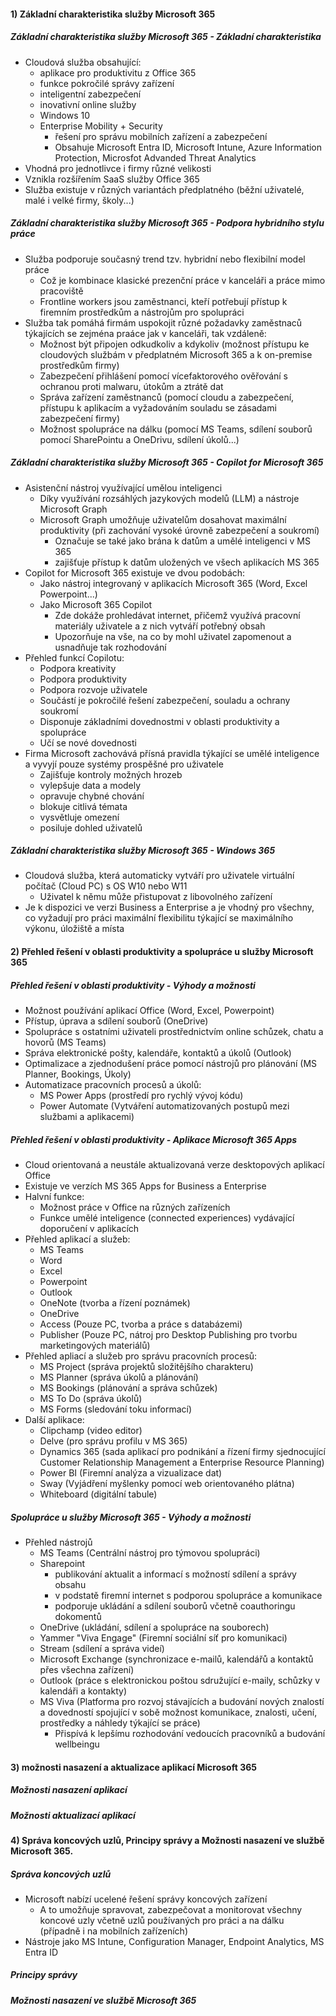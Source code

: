 #### 1) Základní charakteristika služby Microsoft 365

##### Základní charakteristika služby Microsoft 365 - Základní charakteristika
- Cloudová služba obsahující:
	- aplikace pro produktivitu z Office 365
	- funkce pokročilé správy zařízení
	- inteligentní zabezpečení
	- inovativní online služby
	- Windows 10
	- Enterprise Mobility + Security
		- řešení pro správu mobilních zařízení a zabezpečení
		- Obsahuje Microsoft Entra ID, Microsoft Intune, Azure Information Protection, Microsfot Advanded Threat Analytics
- Vhodná pro jednotlivce i firmy různé velikosti
- Vznikla rozšířením SaaS služby Office 365
- Služba existuje v různých variantách předplatného (běžní uživatelé, malé i velké firmy, školy...)

##### Základní charakteristika služby Microsoft 365 - Podpora hybridního stylu práce
- Služba podporuje současný trend tzv. hybridní nebo flexibilní model práce
	- Což je kombinace klasické prezenční práce v kanceláři a práce mimo pracoviště
	- Frontline workers jsou zaměstnanci, kteří potřebují přístup k firemním prostředkům a nástrojům pro spolupráci 
- Služba tak pomáhá firmám uspokojit různé požadavky zaměstnaců týkajících se zejména praáce jak v kanceláři, tak vzdáleně:
	- Možnost být připojen odkudkoliv a kdykoliv (možnost přístupu ke cloudových službám v předplatném Microsoft 365 a k on-premise prostředkům firmy)
	- Zabezpečení přihlášení pomocí vícefaktorového ověřování s ochranou proti malwaru, útokům a ztrátě dat
	- Správa zařízení zaměstnanců (pomocí cloudu a zabezpečení, přístupu k aplikacím a vyžadováním souladu se zásadami zabezpečení firmy) 
	- Možnost spolupráce na dálku (pomocí MS Teams, sdílení souborů pomocí SharePointu a OneDrivu, sdílení úkolů...)

##### Základní charakteristika služby Microsoft 365 - Copilot for Microsoft 365
- Asistenční nástroj využívající umělou inteligenci
	- Díky využívání rozsáhlých jazykových modelů (LLM) a nástroje Microsoft Graph
	- Microsoft Graph umožňuje uživatelům dosahovat maximální produktivity (při zachování vysoké úrovně zabezpečení a soukromí)
		- Označuje se také jako brána k datům a umělé inteligenci v MS 365
		- zajišťuje přístup k datům uložených ve všech aplikacích MS 365
- Copilot for Microsoft 365 existuje ve dvou podobách:
	- Jako nástroj integrovaný v aplikacích Microsoft 365 (Word, Excel Powerpoint...)
	- Jako Microsoft 365 Copilot
		- Zde dokáže prohledávat internet, přičemž využívá pracovní materiály uživatele a z nich vytváří potřebný obsah
		- Upozorňuje na vše, na co by mohl uživatel zapomenout a usnadňuje tak rozhodování
- Přehled funkcí Copilotu:
	- Podpora kreativity
	- Podpora produktivity
	- Podpora rozvoje uživatele
	- Součástí je pokročilé řešení zabezpečení, souladu a ochrany soukromí
	- Disponuje základními dovednostmi v oblasti produktivity a spolupráce
	- Učí se nové dovednosti
- Firma Microsoft zachovává přísná pravidla týkající se umělé inteligence a vyvyjí pouze systémy prospěšné pro uživatele
	- Zajišťuje kontroly možných hrozeb
	- vylepšuje data a modely
	- opravuje chybné chování
	- blokuje citlivá témata
	- vysvětluje omezení
	- posiluje dohled uživatelů

##### Základní charakteristika služby Microsoft 365 - Windows 365
- Cloudová služba, která automaticky vytváří pro uživatele virtuální počítač (Cloud PC) s OS W10 nebo W11
	- Uživatel k němu může přistupovat z libovolného zařízení
- Je k dispozici ve verzi Business a Enterprise a je vhodný pro všechny, co vyžadují pro práci maximální flexibilitu týkající se maximálního výkonu, úložiště a místa
#### 2) Přehled řešení v oblasti produktivity a spolupráce u služby Microsoft 365

##### Přehled řešení v oblasti produktivity - Výhody a možnosti
- Možnost používání aplikací Office (Word, Excel, Powerpoint)
- Přístup, úprava a sdílení souborů (OneDrive)
- Spolupráce s ostatními uživateli prostřednictvím online schůzek, chatu a hovorů (MS Teams)
- Správa elektronické pošty, kalendáře, kontaktů a úkolů (Outlook)
- Optimalizace a zjednodušení práce pomocí nástrojů pro plánování (MS Planner, Bookings, Úkoly)
- Automatizace pracovních procesů a úkolů:
	- MS Power Apps (prostředí pro rychlý vývoj kódu)
	- Power Automate (Vytváření automatizovaných postupů mezi službami a aplikacemi)

##### Přehled řešení v oblasti produktivity - Aplikace Microsoft 365 Apps
- Cloud orientovaná a neustále aktualizovaná verze desktopových aplikací Office
- Existuje ve verzích MS 365 Apps for Business a Enterprise
- Halvní funkce:
	- Možnost práce v Office na různých zařízeních
	- Funkce umělé inteligence (connected experiences) vydávající doporučení v aplikacích
- Přehled aplikací a služeb:
	- MS Teams
	- Word
	- Excel
	- Powerpoint
	- Outlook
	- OneNote (tvorba a řízení poznámek)
	- OneDrive
	- Access (Pouze PC, tvorba a práce s databázemi)
	- Publisher (Pouze PC, nátroj pro Desktop Publishing pro tvorbu marketingových materiálů)
- Přehled apliací a služeb pro správu pracovních procesů:
	- MS Project (správa projektů složitějšího charakteru)
	- MS Planner (správa úkolů a plánování)
	- MS Bookings (plánování a správa schůzek)
	- MS To Do (správa úkolů)
	- MS Forms (sledování toku informací)
- Další aplikace:
	- Clipchamp (video editor)
	- Delve (pro správu profilu v MS 365)
	- Dynamics 365 (sada aplikací pro podnikání a řízení firmy sjednocující Customer Relationship Management a Enterprise Resource Planning)
	- Power BI (Firemní analýza a vizualizace dat)
	- Sway (Vyjádření myšlenky pomocí web orientovaného plátna)
	- Whiteboard (digitální tabule)

##### Spolupráce u služby Microsoft 365 - Výhody a možnosti
- Přehled nástrojů
	- MS Teams (Centrální nástroj pro týmovou spolupráci)
	- Sharepoint
		- publikování aktualit a informací s možností sdílení a správy obsahu
		- v podstatě firemní internet s podporou spolupráce a komunikace
		- podporuje ukládání a sdílení souborů včetně coauthoringu dokomentů
	- OneDrive (ukládání, sdílení a spolupráce na souborech)
	- Yammer "Viva Engage" (Firemní sociální síť pro komunikaci)
	- Stream (sdílení a správa videí)
	- Microsoft Exchange (synchronizace e-mailů, kalendářů a kontaktů přes všechna zařízení)
	- Outlook (práce s elektronickou poštou sdružující e-maily, schůzky v kalendáři a kontakty)
	- MS Viva (Platforma pro rozvoj stávajících a budování nových znalostí a dovedností spojující v sobě možnost komunikace, znalosti, učení, prostředky a náhledy týkající se práce)
		- Přispívá k lepšímu rozhodování vedoucích pracovníků a budování wellbeingu
#### 3) možnosti nasazení a aktualizace aplikací Microsoft 365

##### Možnosti nasazení aplikací
##### Možnosti aktualizací aplikací

#### 4) Správa koncových uzlů, Principy správy a Možnosti nasazení ve službě Microsoft 365.

##### Správa koncových uzlů
- Microsoft nabízí ucelené řešení správy koncových zařízení
	- A to umožňuje spravovat, zabezpečovat a monitorovat všechny koncové uzly včetně uzlů používaných pro práci a na dálku (případně i na mobilních zařízeních)
- Nástroje jako MS Intune, Configuration Manager, Endpoint Analytics, MS Entra ID
##### Principy správy
##### Možnosti nasazení ve službě Microsoft 365

